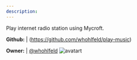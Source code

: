 ```yaml
---
description: 
---
```

Play internet radio station using Mycroft.

**Github:** | (https://github.com/whohlfeld/play-music)

**Owner:** | [@whohlfeld](https://github.com/whohlfeld) ![avatart](https://avatars0.githubusercontent.com/u/33004991?v=4)

